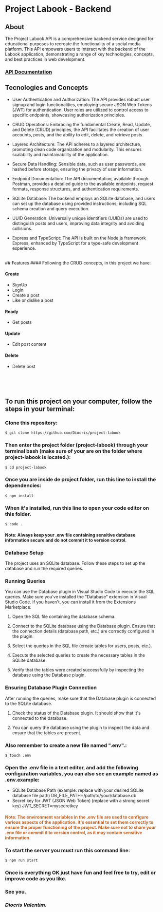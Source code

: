 # Project Labook - Backend

## About
The Project Labook API is a comprehensive backend service designed for educational purposes to recreate the functionality of a social media platform. This API empowers users to interact with the backend of the Labook application, demonstrating a range of key technologies, concepts, and best practices in web development.
### **[API Documentation](https://documenter.getpostman.com/view/27681104/2s9Xy5MAzc)**
## Tecnologies and Concepts

* User Authentication and Authorization: The API provides robust user signup and login functionalities, employing secure JSON Web Tokens (JWT) for authentication. User roles are utilized to control access to specific endpoints, showcasing authorization principles.

* CRUD Operations: Embracing the fundamental Create, Read, Update, and Delete (CRUD) principles, the API facilitates the creation of user accounts, posts, and the ability to edit, delete, and retrieve posts.

* Layered Architecture: The API adheres to a layered architecture, promoting clean code organization and modularity. This ensures scalability and maintainability of the application.

* Secure Data Handling: Sensible data, such as user passwords, are hashed before storage, ensuring the privacy of user information.

* Endpoint Documentation: The API documentation, available through Postman, provides a detailed guide to the available endpoints, request formats, response structures, and authentication requirements.

* SQLite Database: The backend employs an SQLite database, and users can set up the database using provided instructions, including SQL schema creation and query execution.

* UUID Generation: Universally unique identifiers (UUIDs) are used to distinguish posts and users, improving data integrity and avoiding collisions.

* Express and TypeScript: The API is built on the Node.js framework Express, enhanced by TypeScript for a type-safe development experience.
</br>
## Features
#### Following the CRUD concepts, in this project we have:
 
 #### Create
 * SignUp
 * Login
 * Create a post
 * Like or dislike a post
 
 #### Ready
 * Get posts
 
 #### Update
 * Edit post content
 
 #### Delete
 * Delete post
</br>

</br>




</br>

## To run this project on your computer, follow the steps in your terminal:

### Clone this repository:
```
$ git clone https://github.com/Diocris/project-labook
```

### Then enter the project folder (project-labook) through your terminal bash (make sure of your are on the folder where project-labook is located.):
```
$ cd project-labook
```

### Once you are inside de project folder, run this line to install the dependencies:
```
$ npm install
```

### When it's installed, run this line to open your code editor on this folder.
```
$ code .
```
#### Note: Always keep your .env file containing sensitive database information secure and do not commit it to version control.


### Database Setup
The project uses an SQLite database. Follow these steps to set up the database and run the required queries.

### Running Queries
You can use the Database plugin in Visual Studio Code to execute the SQL queries. Make sure you've installed the "Database" extension in Visual Studio Code. If you haven't, you can install it from the Extensions Marketplace.

1. Open the SQL file containing the database schema.

2. Connect to the SQLite database using the Database plugin. Ensure that the connection details (database path, etc.) are correctly configured in the plugin.

3. Select the queries in the SQL file (create tables for users, posts, etc.).

4. Execute the selected queries to create the necessary tables in the SQLite database.

5. Verify that the tables were created successfully by inspecting the database using the Database plugin.

### Ensuring Database Plugin Connection
After running the queries, make sure that the Database plugin is connected to the SQLite database.

1. Check the status of the Database plugin. It should show that it's connected to the database.

2. You can query the database using the plugin to inspect the data and ensure that the tables are present.

### Also remember to create a new file named ".env".:
```
$ touch .env
```
### Open the .env file in a text editor, and add the following configuration variables, you can also see an example named as .env.example:

* SQLite Database Path (example: replace with your desired SQLite database file path)
DB_FILE_PATH=/path/to/your/database.db
* Secret key for JWT (JSON Web Token) (replace with a strong secret key)
JWT_SECRET=mysecretkey


#### <p style="color:#BE6429"> Note: The environment variables in the .env file are used to configure various aspects of the application. It's essential to set them correctly to ensure the proper functioning of the project. Make sure not to share your .env file or commit it to version control, as it may contain sensitive information.</p>

### To start the server you must run this command line:
```
$ npm run start
```

### Once is everything OK just have fun and feel free to try, edit or improve code as you like.
### See you.
### <em>Diocris Valentim.</em>
 





